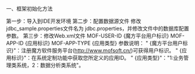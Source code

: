 一、框架初始化方法

第一步：导入到IDE开发环境
第二步：配置数据源文件
					修改 jdbc_sample.properties文件名为 jdbc.properties，并修改文件中的数据库配置参数。
第三步：修改Web.xml文件
			<context-param>
						    <param-name>MOF-USER-ID</param-name>
						    <param-value>{魔方平台用户标识}</param-value>
						  </context-param>
						  <context-param>
						    <param-name>MOF-APP-ID</param-name>
						    <param-value>{应用标识}</param-value>
						  </context-param>
						  <context-param>
						    <param-name>MOF-APP-TYPE</param-name>
						    <param-value>{应用类型}</param-value>
			</context-param>
参数说明：
 " {魔方平台用户标识}"：注册魔方软件服务平台(http://www.mofsoft.cn/)可获得用户标识。
 " {应用标识}"：在系统定制功能中获取您所定义的应用ID。
 " {应用类型}"："1:业务管理类系统，2：数据分析类系统"。
		
